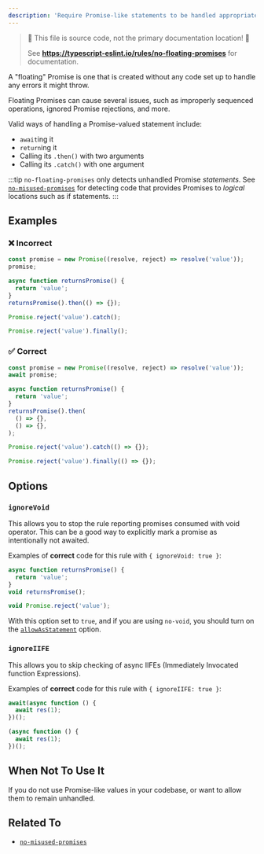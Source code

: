 ```yaml
---
description: 'Require Promise-like statements to be handled appropriately.'
---
```


> 🛑 This file is source code, not the primary documentation location! 🛑
>
> See **https://typescript-eslint.io/rules/no-floating-promises** for documentation.

A "floating" Promise is one that is created without any code set up to handle any errors it might throw.

Floating Promises can cause several issues, such as improperly sequenced operations, ignored Promise rejections, and more.

Valid ways of handling a Promise-valued statement include:

- `await`ing it
- `return`ing it
- Calling its `.then()` with two arguments
- Calling its `.catch()` with one argument

:::tip
`no-floating-promises` only detects unhandled Promise _statements_.
See [`no-misused-promises`](./no-misused-promises.md) for detecting code that provides Promises to _logical_ locations such as if statements.
:::

## Examples

<!--tabs-->

### ❌ Incorrect

```ts
const promise = new Promise((resolve, reject) => resolve('value'));
promise;

async function returnsPromise() {
  return 'value';
}
returnsPromise().then(() => {});

Promise.reject('value').catch();

Promise.reject('value').finally();
```

### ✅ Correct

```ts
const promise = new Promise((resolve, reject) => resolve('value'));
await promise;

async function returnsPromise() {
  return 'value';
}
returnsPromise().then(
  () => {},
  () => {},
);

Promise.reject('value').catch(() => {});

Promise.reject('value').finally(() => {});
```

## Options

### `ignoreVoid`

This allows you to stop the rule reporting promises consumed with void operator.
This can be a good way to explicitly mark a promise as intentionally not awaited.

Examples of **correct** code for this rule with `{ ignoreVoid: true }`:

```ts
async function returnsPromise() {
  return 'value';
}
void returnsPromise();

void Promise.reject('value');
```

With this option set to `true`, and if you are using `no-void`, you should turn on the [`allowAsStatement`](https://eslint.org/docs/rules/no-void#allowasstatement) option.

### `ignoreIIFE`

This allows you to skip checking of async IIFEs (Immediately Invocated function Expressions).

Examples of **correct** code for this rule with `{ ignoreIIFE: true }`:

```ts
await(async function () {
  await res(1);
})();

(async function () {
  await res(1);
})();
```

## When Not To Use It

If you do not use Promise-like values in your codebase, or want to allow them to remain unhandled.

## Related To

- [`no-misused-promises`](./no-misused-promises.md)
